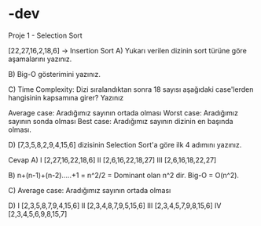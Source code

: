# -dev

Proje 1 - Selection Sort

[22,27,16,2,18,6] -> Insertion Sort
A) Yukarı verilen dizinin sort türüne göre aşamalarını yazınız.

B) Big-O gösterimini yazınız.

C) Time Complexity: Dizi sıralandıktan sonra 18 sayısı aşağıdaki
case'lerden hangisinin kapsamına girer? Yazınız

Average case: Aradığımız sayının ortada olması
Worst case: Aradığımız sayının sonda olması
Best case: Aradığımız sayının dizinin en başında olması.

D) [7,3,5,8,2,9,4,15,6] dizisinin Selection Sort'a göre ilk 4 adımını
yazınız.



Cevap
A) I [2,27,16,22,18,6]
 II [2,6,16,22,18,27]
 III [2,6,16,18,22,27]
 
B) n+(n-1)+(n-2).....+1 = n^2/2 = Dominant olan n^2 dir. Big-O = O(n^2).

C) Average case: Aradığımız sayının ortada olması

D) I [2,3,5,8,7,9,4,15,6]
 II [2,3,4,8,7,9,5,15,6]
 III [2,3,4,5,7,9,8,15,6]
 IV [2,3,4,5,6,9,8,15,7]
